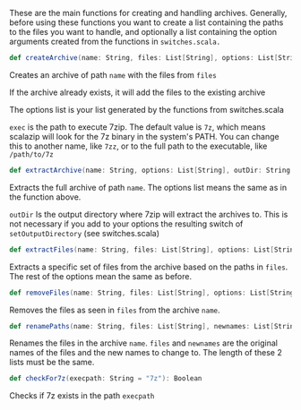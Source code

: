 These are the main functions for creating and handling archives. Generally, before using these functions you want to create a list containing the paths to the files you want to handle, and optionally a list containing the option arguments created from the functions in ```switches.scala.```

```scala
def createArchive(name: String, files: List[String], options: List[String], exec: String = "7z")
```
Creates an archive of path ```name``` with the files from ```files```

If the archive already exists, it will add the files to the existing archive

The options list is your list generated by the functions from switches.scala

```exec``` is the path to execute 7zip. The default value is ```7z```, which means scalazip will look for the 7z binary in the system's PATH. You can change this to another name, like ```7zz```, or to the full path to the executable, like ```/path/to/7z```

```scala
def extractArchive(name: String, options: List[String], outDir: String = "", exec: String = "7z")
```
Extracts the full archive of path ```name```. The options list means the same as in the function above.

```outDir``` Is the output directory where 7zip will extract the archives to. This is not necessary if you add to your options the resulting switch of ```setOutputDirectory``` (see switches.scala)

```scala
def extractFiles(name: String, files: List[String], options: List[String], outDir: String = "", exec: String = "7z")
```

Extracts a specific set of files from the archive based on the paths in ```files```. The rest of the options mean the same as before.

```scala
def removeFiles(name: String, files: List[String], options: List[String], exec: String = "7z")
```
Removes the files as seen in ```files``` from the archive ```name```.

```scala
def renamePaths(name: String, files: List[String], newnames: List[String], exec: String = "7z")
```

Renames the files in the archive ```name```. ```files``` and ```newnames``` are the original names of the files and the new names to change to. The length of these 2 lists must be the same.

```scala
def checkFor7z(execpath: String = "7z"): Boolean
```
Checks if 7z exists in the path ```execpath```

